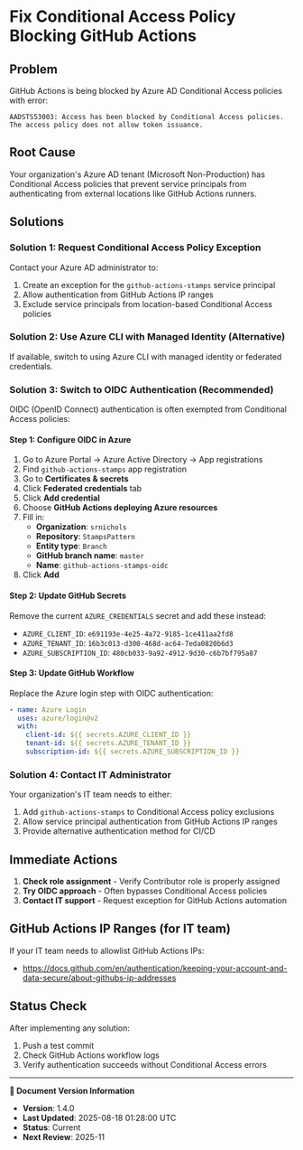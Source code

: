 # Fix Conditional Access Policy Blocking GitHub Actions

## Problem

GitHub Actions is being blocked by Azure AD Conditional Access policies with error:

```
AADSTS53003: Access has been blocked by Conditional Access policies. The access policy does not allow token issuance.
```

## Root Cause

Your organization's Azure AD tenant (Microsoft Non-Production) has Conditional Access policies that prevent service principals from authenticating from external locations like GitHub Actions runners.

## Solutions

### Solution 1: Request Conditional Access Policy Exception

Contact your Azure AD administrator to:

1. Create an exception for the `github-actions-stamps` service principal
2. Allow authentication from GitHub Actions IP ranges
3. Exclude service principals from location-based Conditional Access policies

### Solution 2: Use Azure CLI with Managed Identity (Alternative)

If available, switch to using Azure CLI with managed identity or federated credentials.

### Solution 3: Switch to OIDC Authentication (Recommended)

OIDC (OpenID Connect) authentication is often exempted from Conditional Access policies:

#### Step 1: Configure OIDC in Azure

1. Go to Azure Portal → Azure Active Directory → App registrations
2. Find `github-actions-stamps` app registration
3. Go to **Certificates & secrets**
4. Click **Federated credentials** tab
5. Click **Add credential**
6. Choose **GitHub Actions deploying Azure resources**
7. Fill in:
   - **Organization**: `srnichols`
   - **Repository**: `StampsPattern`
   - **Entity type**: `Branch`
   - **GitHub branch name**: `master`
   - **Name**: `github-actions-stamps-oidc`
8. Click **Add**

#### Step 2: Update GitHub Secrets

Remove the current `AZURE_CREDENTIALS` secret and add these instead:

- `AZURE_CLIENT_ID`: `e691193e-4e25-4a72-9185-1ce411aa2fd8`
- `AZURE_TENANT_ID`: `16b3c013-d300-468d-ac64-7eda0820b6d3`
- `AZURE_SUBSCRIPTION_ID`: `480cb033-9a92-4912-9d30-c6b7bf795a87`

#### Step 3: Update GitHub Workflow

Replace the Azure login step with OIDC authentication:

```yaml
- name: Azure Login
  uses: azure/login@v2
  with:
    client-id: ${{ secrets.AZURE_CLIENT_ID }}
    tenant-id: ${{ secrets.AZURE_TENANT_ID }}
    subscription-id: ${{ secrets.AZURE_SUBSCRIPTION_ID }}
```

### Solution 4: Contact IT Administrator

Your organization's IT team needs to either:

1. Add `github-actions-stamps` to Conditional Access policy exclusions
2. Allow service principal authentication from GitHub Actions IP ranges
3. Provide alternative authentication method for CI/CD

## Immediate Actions

1. **Check role assignment** - Verify Contributor role is properly assigned
2. **Try OIDC approach** - Often bypasses Conditional Access policies
3. **Contact IT support** - Request exception for GitHub Actions automation

## GitHub Actions IP Ranges (for IT team)

If your IT team needs to allowlist GitHub Actions IPs:

- <https://docs.github.com/en/authentication/keeping-your-account-and-data-secure/about-githubs-ip-addresses>

## Status Check

After implementing any solution:

1. Push a test commit
2. Check GitHub Actions workflow logs
3. Verify authentication succeeds without Conditional Access errors
---

**📝 Document Version Information**
- **Version**: 1.4.0
- **Last Updated**: 2025-08-18 01:28:00 UTC  
- **Status**: Current
- **Next Review**: 2025-11